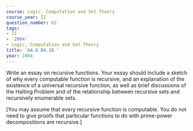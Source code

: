 ```yaml
---
course: Logic, Computation and Set Theory
course_year: II
question_number: 62
tags:
- II
- '2004'
- Logic, Computation and Set Theory
title: 'A4.8 B4.10 '
year: 2004
---
```



Write an essay on recursive functions. Your essay should include a sketch of why every computable function is recursive, and an explanation of the existence of a universal recursive function, as well as brief discussions of the Halting Problem and of the relationship between recursive sets and recursively enumerable sets.

[You may assume that every recursive function is computable. You do not need to give proofs that particular functions to do with prime-power decompositions are recursive.]